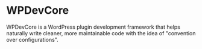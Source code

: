 # WPDevCore

WPDevCore is a WordPress plugin development framework that helps naturally write cleaner, more maintainable code with the idea of "convention over configurations".
